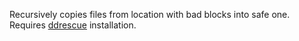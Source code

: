 Recursively copies files from location with bad blocks into safe one.
Requires [ddrescue](http://www.garloff.de/kurt/linux/ddrescue/) installation.
